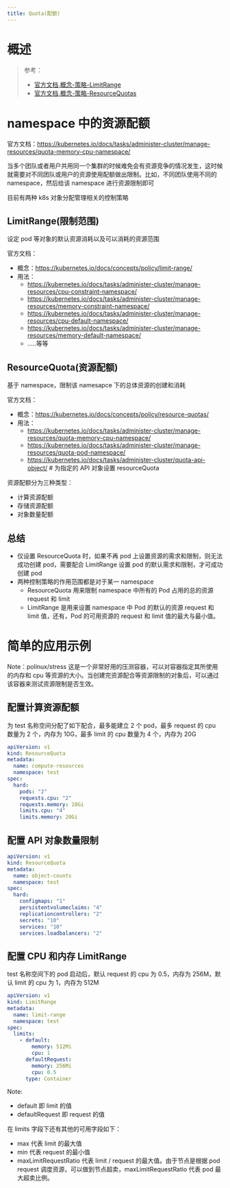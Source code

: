 ```yaml
---
title: Quota(配额)
---
```


# 概述

> 参考：
>
> - [官方文档,概念-策略-LimitRange](https://kubernetes.io/docs/concepts/policy/limit-range/)
> - [官方文档,概念-策略-ResourceQuotas](https://kubernetes.io/docs/concepts/policy/resource-quotas/)

# namespace 中的资源配额

官方文档：<https://kubernetes.io/docs/tasks/administer-cluster/manage-resources/quota-memory-cpu-namespace/>

当多个团队或者用户共用同一个集群的时候难免会有资源竞争的情况发生，这时候就需要对不同团队或用户的资源使用配额做出限制。比如，不同团队使用不同的 namespace，然后给该 namespace 进行资源限制即可

目前有两种 k8s 对象分配管理相关的控制策略

## LimitRange(限制范围)

设定 pod 等对象的默认资源消耗以及可以消耗的资源范围

官方文档：

- 概念：<https://kubernetes.io/docs/concepts/policy/limit-range/>
- 用法：
  - <https://kubernetes.io/docs/tasks/administer-cluster/manage-resources/cpu-constraint-namespace/>
  - <https://kubernetes.io/docs/tasks/administer-cluster/manage-resources/memory-constraint-namespace/>
  - <https://kubernetes.io/docs/tasks/administer-cluster/manage-resources/cpu-default-namespace/>
  - <https://kubernetes.io/docs/tasks/administer-cluster/manage-resources/memory-default-namespace/>
  - .....等等

## ResourceQuota(资源配额)

基于 namespace，限制该 namesapce 下的总体资源的创建和消耗

官方文档：

- 概念：<https://kubernetes.io/docs/concepts/policy/resource-quotas/>
- 用法：
  - <https://kubernetes.io/docs/tasks/administer-cluster/manage-resources/quota-memory-cpu-namespace/>
  - <https://kubernetes.io/docs/tasks/administer-cluster/manage-resources/quota-pod-namespace/>
  - <https://kubernetes.io/docs/tasks/administer-cluster/quota-api-object/> # 为指定的 API 对象设置 resourceQuota

资源配额分为三种类型：

- 计算资源配额
- 存储资源配额
- 对象数量配额

## 总结

- 仅设置 ResourceQuota 时，如果不再 pod 上设置资源的需求和限制，则无法成功创建 pod，需要配合 LimitRange 设置 pod 的默认需求和限制，才可成功创建 pod
- 两种控制策略的作用范围都是对于某一 namespace
  - ResourceQuota 用来限制 namespace 中所有的 Pod 占用的总的资源 request 和 limit
  - LimitRange 是用来设置 namespace 中 Pod 的默认的资源 request 和 limit 值，还有，Pod 的可用资源的 request 和 limit 值的最大与最小值。

# 简单的应用示例

Note：polinux/stress 这是一个非常好用的压测容器，可以对容器指定其所使用的内存和 cpu 等资源的大小。当创建完资源配合等资源限制的对象后，可以通过该容器来测试资源限制是否生效。

## 配置计算资源配额

为 test 名称空间分配了如下配合，最多能建立 2 个 pod，最多 request 的 cpu 数量为 2 个，内存为 10G，最多 limit 的 cpu 数量为 4 个，内存为 20G

```yaml
apiVersion: v1
kind: ResourceQuota
metadata:
  name: compute-resources
  namespace: test
spec:
  hard:
    pods: "2"
    requests.cpu: "2"
    requests.memory: 10Gi
    limits.cpu: "4"
    limits.memory: 20Gi
```

## 配置 API 对象数量限制

```yaml
apiVersion: v1
kind: ResourceQuota
metadata:
  name: object-counts
  namespace: test
spec:
  hard:
    configmaps: "1"
    persistentvolumeclaims: "4"
    replicationcontrollers: "2"
    secrets: "10"
    services: "10"
    services.loadbalancers: "2"
```

## 配置 CPU 和内存 LimitRange

test 名称空间下的 pod 启动后，默认 request 的 cpu 为 0.5，内存为 256M，默认 limit 的 cpu 为 1，内存为 512M

```yaml
apiVersion: v1
kind: LimitRange
metadata:
  name: limit-range
  namespace: test
spec:
  limits:
    - default:
        memory: 512Mi
        cpu: 1
      defaultRequest:
        memory: 256Mi
        cpu: 0.5
      type: Container
```

Note:

- default 即 limit 的值
- defaultRequest 即 request 的值

在 limits 字段下还有其他的可用字段如下：

- max 代表 limit 的最大值
- min 代表 request 的最小值
- maxLimitRequestRatio 代表 limit / request 的最大值。由于节点是根据 pod request 调度资源，可以做到节点超卖，maxLimitRequestRatio 代表 pod 最大超卖比例。
